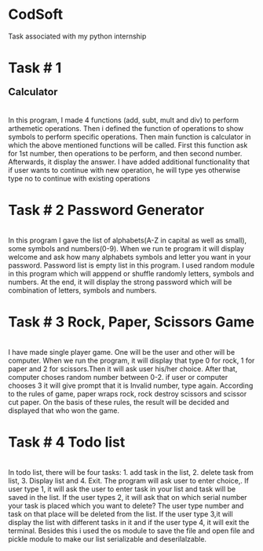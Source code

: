 # CodSoft
Task associated with my python internship
# Task # 1        <p style="font-size:20px;">Calculator</p> 
<br>
In this program, I made 4 functions (add, subt, mult and div) to perform arthemetic operations. Then i defined the function of operations to show symbols to perform specific operations. Then main function is calculator in which the above mentioned functions will be called. First this function ask for 1st number, then operations to be perform, and then second number. Afterwards, it display the answer. I have added additional functionality that if user wants to continue with new operation, he will type yes otherwise type no to continue with existing operations 

# Task # 2         Password Generator
<br>
In this program I gave the list of alphabets(A-Z in capital as well as small), some symbols and numbers(0-9). When we run te program it will display welcome and ask how many alphabets symbols and letter you want in your password. Password list is empty list in this program. I used random module in this program which will apppend or shuffle randomly letters, symbols and numbers. At the end, it will display the strong password which will be combination of letters, symbols and numbers.

# Task # 3        Rock, Paper, Scissors Game
<br>
I have made single player game. One will be the user and other will be computer. When we run the program, it will display that type 0 for rock, 1 for paper and 2 for scissors.Then it will ask user his/her choice. After that, computer choses random number between 0-2. if user or computer chooses 3 it will give prompt that it is Invalid number, type again. According to the rules of game, paper wraps rock, rock destroy scissors and scissor cut paper. On the basis of these rules, the result will be decided and displayed that who won the game.

# Task # 4         Todo list
<br>
In todo list, there will be four tasks: 1. add task in the list, 2. delete task from list, 3. Display list and 4. Exit. The program will ask user to enter choice,. If user type 1, it will ask the user to enter task in your list and task will be saved in the list. If the user types 2, it will ask that on which serial number your task is placed which you want to delete? The user type number and task on that place will be deleted from the list. If the user type 3,it will display the list with different tasks in it and if the user type 4, it will exit the terminal. Besides this i used the os module to save the file and open file and pickle module to make our list serializable and deserilalzable.
